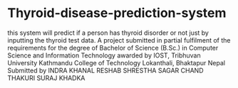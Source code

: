# Thyroid-disease-prediction-system
this system will predict if a person has thyroid disorder or not just by inputting the thyroid test data. 
A project submitted in partial fulfilment of the requirements for the
degree of Bachelor of Science (B.Sc.) in
Computer Science and Information Technology awarded by
IOST, Tribhuvan University
Kathmandu College of Technology
Lokanthali, Bhaktapur
Nepal
Submitted by
INDRA KHANAL
RESHAB SHRESTHA
SAGAR CHAND THAKURI
SURAJ KHADKA
